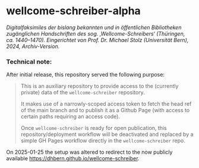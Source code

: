 # wellcome-schreiber-alpha

*Digitalfaksimiles der bislang bekannten und in öffentlichen Bibliotheken zugänglichen Handschriften des sog. ‚Wellcome-Schreibers‘ (Thüringen, ca. 1440–1470). Eingerichtet von Prof. Dr. Michael Stolz (Universität Bern), 2024, Archiv-Version.*

### Technical note:

After initial release, this repository served the following purpose:

> This is an auxiliary repository to provide access to the (currently private) data of the `wellcome-schreiber` repository.
> 
> It makes use of a narrowly-scoped access token to fetch the head ref of the main branch and to publish it as a Github Page (with access to certain paths requiring an access code).
> 
> Once `wellcome-schreiber` is ready for open publication, this repository/deployment workflow will be deactivated and replaced by a simple GH Pages workflow directly in the `wellcome-schreiber` repo.

On 2025-01-25 the setup was altered to redirect to the now publicly available https://dhbern.github.io/wellcome-schreiber.